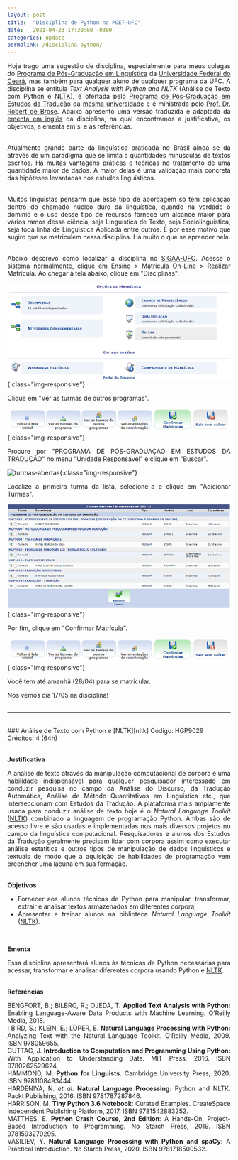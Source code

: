 ```yaml
---
layout: post
title:  "Disciplina de Python na POET-UFC"
date:   2021-04-23 17:30:00 -0300
categories: update
permalink: /disciplina-python/
---
```


<style>body {text-align: justify}</style>

Hoje trago uma sugestão de disciplina, especialmente para meus colegas do [Programa de Pós-Graduação em Linguística][ppgl] da [Universidade Federal do Ceará][ufc], mas também para qualquer aluno de qualquer programa da UFC. A disciplina se entitula *Text Analysis with Python and NLTK* (Análise de Texto com Python e [NLTK][nltk]), é ofertada pelo [Programa de Pós-Graduação em Estudos da Tradução][poet] da [mesma universidade][ufc] e é ministrada pelo [Prof. Dr. Robert de Brose][robert-lattes]. Abaixo apresento uma versão traduzida e adaptada da [ementa em inglês][ementa] da disciplina, na qual encontramos a justificativa, os objetivos, a ementa em si e as referências.<br>
<br>

Atualmente grande parte da linguística praticada no Brasil ainda se dá através de um paradigma que se limita a quantidades minúsculas de textos escritos. Há muitas vantagens práticas e teóricas no tratamento de uma quantidade maior de dados. A maior delas é uma validação mais concreta das hipóteses levantadas nos estudos linguísticos.<br>
<br>

Muitos linguistas pensarm que esse tipo de abordagem só tem aplicação dentro do chamado núcleo duro da linguística, quando na verdade o domínio e o uso desse tipo de recursos fornece um alcance maior para vários ramos dessa ciência, seja Linguística de Texto, seja Sociolinguística, seja toda linha de Linguística Aplicada entre outros. É por esse motivo que sugiro que se matriculem nessa disciplina. Há muito o que se aprender nela.<br>
<br>

Abaixo descrevo como localizar a disciplina no [SIGAA-UFC][sigaa]. Acesse o sistema normalmente, clique em Ensino > Matrícula On-Line > Realizar Matrícula. Ao chegar à tela abaixo, clique em "Disciplinas".

![opções-de-matrícula](/image/1-opções-de-matrícula.jpg){:class="img-responsive"}
<br>

Clique em "Ver as turmas de outros programas".<br>

![outros-programas](/image/2-outros-programas.jpg){:class="img-responsive"}
<br>

Procure por "PROGRAMA DE PÓS-GRADUAÇÃO EM ESTUDOS DA TRADUÇÃO" no menu "Unidade Responsável" e clique em "Buscar".<br>

![turmas-abertas](/image/2-turmas-abertas.jpg){:class="img-responsive"}
<br>

Localize a primeira turma da lista, selecione-a e clique em "Adicionar Turmas".<br>

![turmas-encontradas](/image/4-turmas-encontradas.jpg){:class="img-responsive"}
<br>

Por fim, clique em "Confirmar Matrícula".<br>

![outros-programas](/image/2-outros-programas.jpg){:class="img-responsive"}
<br>

Você tem até amanhã (28/04) para se matricular.<br>

Nos vemos dia 17/05 na disciplina!<br>
<br>

---
<br>
### Análise de Texto com Python e [NLTK][nltk]
Código: HGP9029<br>
Créditos: 4 (64h)<br>
<br>

**Justificativa**

A análise de texto através da manipulação computacional de corpora é uma habilidade indispensável para qualquer pesquisador interessado em conduzir pesquisa no campo da Análise do Discurso, da Tradução Automática, Análise de Método Quantitativos em Linguística etc., que interseccionam com Estudos da Tradução. A plataforma mais amplamente usada para conduzir análise de texto hoje é o *Natural Language Toolkit* ([NLTK][nltk]) combinado a linguagem de programação Python. Ambas são de acesso livre e são usadas e implementadas nos mais diversos projetos no campo da linguística computacional. Pesquisadores e alunos dos Estudos da Tradução geralmente precisam lidar com corpora assim como executar análise estatítica e outros tipos de manipulação de dados linguísticos e textuais de modo que a aquisição de habilidades de programação vem preencher uma lacuna em sua formação.<br>
<br>

**Objetivos**

- Fornecer aos alunos técnicas de Python para manipular, transformar, extrair e analisar textos armazenados em diferentes corpora;
- Apresentar e treinar alunos na biblioteca *Natural Language Toolkit* ([NLTK][nltk]).<br>
<br>

**Ementa**

Essa disciplina apresentará alunos às técnicas de Python necessárias para acessar, transformar e analisar diferentes corpora usando Python e [NLTK][nltk].<br>
<br>

**Referências**

BENGFORT, B.; BILBRO, R.; OJEDA, T. <strong>Applied Text Analysis with Python:</strong> Enabling Language-Aware Data Products with Machine Learning. O’Reilly Media, 2018.<br>
I BIRD, S.; KLEIN, E.; LOPER, E. <strong>Natural Language Processing with Python:</strong> Analyzing Text with the Natural Language Toolkit. O’Reilly Media, 2009. ISBN 978059655.<br>
GUTTAG, J. <strong>Introduction to Computation and Programming Using Python:</strong> With Application to Understanding Data. MIT Press, 2016. ISBN 9780262529624.<br>
HAMMOND, M. <strong>Python for Linguists</strong>. Cambridge University Press, 2020. ISBN 9781108493444.<br>
HARDENIYA, N. <i>et al</i>. <strong>Natural Language Processing</strong>: Python and NLTK. Packt Publishing, 2016. ISBN 9781787287846.<br>
HARRISON, M. <strong>Tiny Python 3.6 Notebook</strong>: Curated Examples. CreateSpace Independent Publishing Platform, 2017. ISBN 9781542883252.<br>
MATTHES, E. <strong>Python Crash Course, 2nd Edition</strong>: A Hands-On, Project-Based Introduction to Programming. No Starch Press, 2019. ISBN 9781593279295.<br>
VASILIEV, Y. <strong>Natural Language Processing with Python and spaCy</strong>: A Practical Introduction. No Starch Press, 2020. ISBN 9781718500532.

[ppgl]: https://ppgl.ufc.br/pt/
[poet]: https://ppgpoet.ufc.br/pt/
[ementa]: https://ppgpoet.ufc.br/pt/disciplinas-2/hgp9029-text-analysis-with-python-and-nltk/
[ufc]: http://www.ufc.br/
[robert-lattes]: http://lattes.cnpq.br/5686148504443158
[nltk]: https://www.nltk.org/
[sigaa]: https://si3.ufc.br/